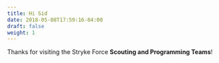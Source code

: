 ```yaml
---
title: Hi Sid
date: 2018-05-08T17:59:16-04:00
draft: false
weight: 1
---
```

Thanks for visiting the Stryke Force **Scouting and Programming Teams**!
